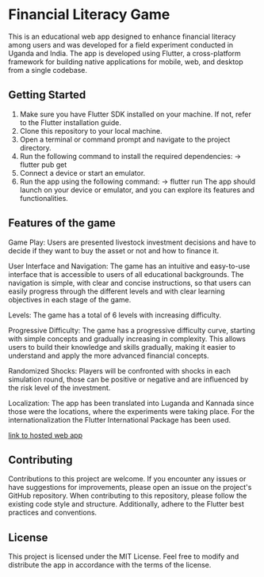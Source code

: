 # Financial Literacy Game
 This is an educational web app designed to enhance financial literacy among users and was developed for a field experiment conducted in Uganda and India. The app is developed using Flutter, a cross-platform framework for building native applications for mobile, web, and desktop from a single codebase.

## Getting Started
1. Make sure you have Flutter SDK installed on your machine. If not, refer to the Flutter installation guide.
2. Clone this repository to your local machine.
3. Open a terminal or command prompt and navigate to the project directory.
4. Run the following command to install the required dependencies:
-> flutter pub get
5. Connect a device or start an emulator.
6. Run the app using the following command:
-> flutter run
The app should launch on your device or emulator, and you can explore its features and functionalities.

## Features of the game
Game Play: Users are presented livestock investment decisions and have to decide if they want to buy the asset or not and how to finance it. 

User Interface and Navigation: The game has an intuitive and easy-to-use interface that is accessible to users of all educational backgrounds. The navigation is simple, with clear and concise instructions, so that users can easily progress through the different levels and with clear learning objectives in each stage of the game.

Levels: The game has a total of 6 levels with increasing difficulty.

Progressive Difficulty: The game has a progressive difficulty curve, starting with simple concepts and gradually increasing in complexity. This allows users to build their knowledge and skills gradually, making it easier to understand and apply the more advanced financial concepts.

Randomized Shocks: Players will be confronted with shocks in each simulation round, those can be positive or negative and are influenced by the risk level of the investment.

Localization: The app has been translated into Luganda and Kannada since those were the locations, where the experiments were taking place. For the internationalization the Flutter International Package has been used.

[link to hosted web app](https://financelitsim.web.app)

## Contributing
Contributions to this project are welcome. If you encounter any issues or have suggestions for improvements, please open an issue on the project's GitHub repository. When contributing to this repository, please follow the existing code style and structure. Additionally, adhere to the Flutter best practices and conventions.

## License
This project is licensed under the MIT License. Feel free to modify and distribute the app in accordance with the terms of the license.
